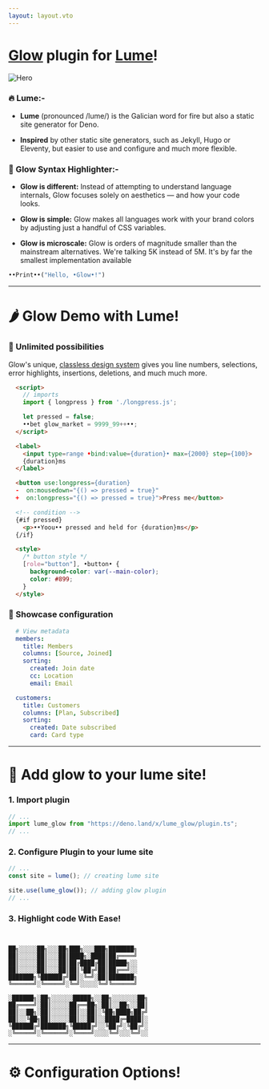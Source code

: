 ```yaml
---
layout: layout.vto
---
```


# [Glow](https://nuejs.org/blog/introducing-glow/) plugin for [Lume](https://lume.land)!

![Hero](https://nuejs.org/img/glow-light.png)

### 🔥 Lume:-

- **Lume** (pronounced /lume/) is the Galician word for fire but also a static site generator for Deno.

- **Inspired** by other static site generators, such as Jekyll, Hugo or Eleventy, but easier to use and configure and much more flexible.

### 🌟 Glow Syntax Highlighter:-

- **Glow is different:** Instead of attempting to understand language internals, Glow focuses solely on aesthetics — and how your code looks.

- **Glow is simple:** Glow makes all languages work with your brand colors by adjusting just a handful of CSS variables.

- **Glow is microscale:** Glow is orders of magnitude smaller than the mainstream alternatives. We're talking 5K instead of 5M. It's by far the smallest implementation available

```python
••Print••("Hello, •Glow•!")
```

---

# 🌶️ Glow Demo with Lume!

### 🔆 Unlimited possibilities

Glow's unique, [classless design system](//nuejs.org/docs/concepts/syntax-highlighting.html#system) gives you line numbers, selections, error highlights, insertions, deletions, and much much more.

```html
  <script>
    // imports
    import { longpress } from './longpress.js';

    let pressed = false;
    ••bet glow_market = 9999_99++••;
  </script>

  <label>
    <input type=range •bind:value={duration}• max={2000} step={100}>
    {duration}ms
  </label>

  <button use:longpress={duration}
  -  on:mousedown="{() => pressed = true}"
  +  on:longpress="{() => pressed = true}">Press me</button>

  <!-- condition -->
  {#if pressed}
    <p>••Yoou•• pressed and held for {duration}ms</p>
  {/if}

  <style>
    /* button style */
    [role="button"], •button• {
      background-color: var(--main-color);
      color: #899;
    }
  </style>
```

### 📱 Showcase configuration

```yaml
  # View metadata
  members:
    title: Members
    columns: [Source, Joined]
    sorting:
      created: Join date
      cc: Location
      email: Email

  customers:
    title: Customers
    columns: [Plan, Subscribed]
    sorting:
      created: Date subscribed
      card: Card type
```

---

# 🙆 Add glow to your lume site!

### 1. Import plugin

```ts
// ...
import lume_glow from "https://deno.land/x/lume_glow/plugin.ts";
// ...
```

### 2. Configure Plugin to your lume site
```ts
// ...
const site = lume(); // creating lume site

site.use(lume_glow()); // adding glow plugin
// ...
```

### 3. Highlight code With Ease!

```


██╗░░░░░██╗░░░██╗███╗░░░███╗███████╗
██║░░░░░██║░░░██║████╗░████║██╔════╝
██║░░░░░██║░░░██║██╔████╔██║█████╗░░
██║░░░░░██║░░░██║██║╚██╔╝██║██╔══╝░░
███████╗╚██████╔╝██║░╚═╝░██║███████╗
╚══════╝░╚═════╝░╚═╝░░░░░╚═╝╚══════╝

░██████╗░██╗░░░░░░█████╗░░██╗░░░░░░░██╗
██╔════╝░██║░░░░░██╔══██╗░██║░░██╗░░██║
██║░░██╗░██║░░░░░██║░░██║░╚██╗████╗██╔╝
██║░░╚██╗██║░░░░░██║░░██║░░████╔═████║░
╚██████╔╝███████╗╚█████╔╝░░╚██╔╝░╚██╔╝░
░╚═════╝░╚══════╝░╚════╝░░░░╚═╝░░░╚═╝░░

```


---

# ⚙️ Configuration Options!
